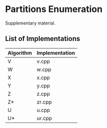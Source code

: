 # Partitions Enumeration

Supplementary material.

## List of Implementations

| Algorithm | Implementation |
|-----------|----------------|
| V         | v.cpp          |
| W         | w.cpp          |
| X         | x.cpp          |
| Y         | y.cpp          |
| Z         | z.cpp          |
| Z*        | zr.cpp         |
| U         | u.cpp          |
| U*        | ur.cpp         |
